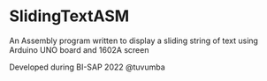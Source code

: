 # SlidingTextASM
An Assembly program written to display a sliding string of text using Arduino UNO board and 1602A screen



Developed during BI-SAP 2022 
@tuvumba


